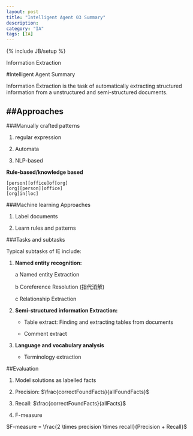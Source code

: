 ```yaml
---
layout: post
title: "Intelligent Agent 03 Summary"
description: 
category: "IA"
tags: [IA]
---
```

{% include JB/setup %}

Information Extraction

<!--more-->

#Intelligent Agent Summary

Information Extraction is the task of automatically extracting structured information from a unstructured and semi-structured documents.

##Approaches
---

###Manually crafted patterns

1. regular expression

2. Automata

3. NLP-based

**Rule-based/knowledge based**

    [person][office]of[org]
    [org][person][office]
    [org]in[loc]

###Machine learning Approaches

1. Label documents

2. Learn rules and patterns


###Tasks and subtasks

Typical subtasks of IE include:

1. **Named entity recognition:** 

	a Named entity Extraction

	b Coreference Resolution (指代消解)

	c Relationship Extraction

2. **Semi-structured information Extraction:**

	- Table extract: Finding and extracting tables from documents

	- Comment extract

3. **Language and vocabulary analysis**

	- Terminology extraction

##Evaluation

1. Model solutions as labelled facts

2. Precision: $\frac{correctFoundFacts}{allFoundFacts}$

3. Recall: $\frac{correctFoundFacts}{allFacts}$

4. F-measure

$F-measure = \frac{2 \times precision \times recall}{Precision + Recall}$
